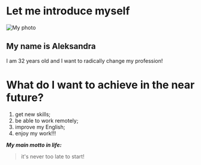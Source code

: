 # Let me introduce myself

![My photo]()

## My name is Aleksandra
I am 32 years old
and I want to radically change my profession!

# What do I want to achieve in the near future?

 1. get new skills;
 2. be able to work remotely;
 3. improve my English;
 4. enjoy my work!!!

***My main motto in life:***

 > it's never too late to start!
